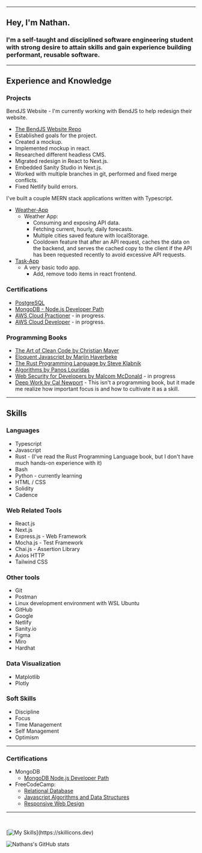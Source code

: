 
---
## Hey, I'm Nathan.

### I'm a self-taught and disciplined software engineering student with strong desire to attain skills and gain experience building performant, reusable software.

---

## Experience and Knowledge
 
### Projects 

BendJS Website - I'm currently working with BendJS to help redesign their website.
- [The BendJS Website Repo](https://github.com/BendJS/simple-website/tree/nextjs)
- Established goals for the project.
- Created a mockup.
- Implemented mockup in react.
- Researched different headless CMS.
- Migrated redesign in React to Next.js.
- Embedded Sanity Studio in Next.js.
- Worked with multiple branches in git, performed and fixed merge conflicts.
- Fixed Netlify build errors.

I've built a couple MERN stack applications written with Typescript.

- [Weather-App](https://github.com/nslee333/Weather-App)
  - Weather App:
    - Consuming and exposing API data.
    - Fetching current, hourly, daily forecasts.
    - Multiple cities saved feature with localStorage.
    - Cooldown feature that after an API request, caches the data on the backend, and serves the cached copy to the client if the API has been requested recently to avoid excessive API requests.
- [Task-App](https://github.com/nslee333/Task-App)
  - A very basic todo app.
    - Add, remove todo items in react frontend.

### Certifications
- [PostgreSQL](https://www.freecodecamp.org/certification/nslee333/relational-database-v8)
-  [MongoDB - Node.js Developer Path](https://learn.mongodb.com/c/pxiuuIfSS1-3V-KKy9wzRg)
- [AWS Cloud Practioner](https://aws.amazon.com/training/learn-about/cloud-practitioner/?th=tile&tile=learnabout) - in progress.
- [AWS Cloud Developer](https://aws.amazon.com/training/learn-about/developer/?th=tile&tile=learnabout) - in progress.

### Programming Books
- [The Art of Clean Code by Christian Mayer](https://www.amazon.com/Art-Clean-Code-Practices-Complexity/dp/1718502184/ref=sr_1_1?keywords=the+art+of+clean+code&s=books&sr=1-1)
- [Eloquent Javascript by Marijn Haverbeke](https://www.amazon.com/Eloquent-JavaScript-3rd-Introduction-Programming/dp/1593279507/ref=sr_1_1?keywords=eloquent+javascript&s=books&sr=1-1)
- [The Rust Programming Language by Steve Klabnik](https://www.amazon.com/Rust-Programming-Language-2nd/dp/1718503105/ref=d_bmx_dp_il2yl76n_sccl_3_2/132-1768946-1336236?pd_rd_w=TUUpi&content-id=amzn1.sym.98df316a-7a35-491b-8a8a-7bb969e05c02&pf_rd_p=98df316a-7a35-491b-8a8a-7bb969e05c02&pf_rd_r=QZ02DPQS49XTCM323F67&pd_rd_wg=d42oZ&pd_rd_r=3bda35ce-8eda-48b6-802d-b0c967af0097&pd_rd_i=1718503105&psc=1)
- [Algorithms by Panos Louridas](https://www.amazon.com/Algorithms-MIT-Press-Essential-Knowledge/dp/0262539020/ref=sr_1_12?keywords=algorithms&s=books&sr=1-12)
- [Web Security for Developers by Malcom McDonald](https://www.amazon.com/Web-Security-Developers-Malcolm-McDonald/dp/1593279949/ref=sr_1_1?keywords=web+security+for+developers+real+threats%2C+practical+defense&s=books&sr=1-1) - in progress
- [Deep Work by Cal Newport](https://www.amazon.com/Deep-Work-Focused-Success-Distracted/dp/1455586692/ref=tmm_hrd_swatch_0?_encoding=UTF8&sr=1-1) - This isn't a programming book, but it made me realize how important focus is and how to cultivate it as a skill.
---

## Skills

### Languages
- Typescript
- Javascript
- Rust - (I've read the Rust Programming Language book, but I don't have much hands-on experience with it)
- Bash
- Python - currently learning
- HTML / CSS
- Solidity
- Cadence

### Web Related Tools
- React.js
- Next.js
- Express.js - Web Framework
- Mocha.js - Test Framework
- Chai.js - Assertion Library
- Axios HTTP
- Tailwind CSS

### Other tools
- Git
- Postman
- Linux development environment with WSL Ubuntu
- GitHub
- Google
- Netlify
- Sanity.io
- Figma
- Miro
- Hardhat

### Data Visualization
- Matplotlib
- Plotly

### Soft Skills
- Discipline
- Focus
- Time Management
- Self Management
- Optimism
  
---

### Certifications

- MongoDB
  - [MongoDB Node.js Developer Path](https://learn.mongodb.com/c/pxiuuIfSS1-3V-KKy9wzRg)
- FreeCodeCamp:
  - [Relational Database](https://www.freecodecamp.org/certification/nslee333/relational-database-v8)
  - [Javascript Algorithms and Data Structures](https://www.freecodecamp.org/certification/nslee333/javascript-algorithms-and-data-structures)
  - [Responsive Web Design](https://www.freecodecamp.org/certification/nslee333/responsive-web-design)


---
<br>

[![My Skills](https://skillicons.dev/icons?i=ts,js,express,mongodb,postgres,react,next,rust,bash,solidity,linux,git,nodejs,)](https://skillicons.dev)


![Nathans's GitHub stats](https://github-readme-stats.vercel.app/api?username=nslee333&show_icons=true&theme=chartreuse-dark)
